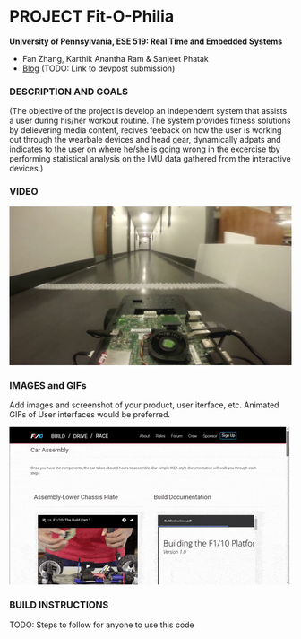PROJECT Fit-O-Philia
============

**University of Pennsylvania, ESE 519: Real Time and Embedded Systems**

* Fan Zhang, Karthik Anantha Ram & Sanjeet Phatak
* [Blog](https://devpost.com/software/cloud-based-dumbbell-activity-tracker) (TODO: Link to devpost submission)

### DESCRIPTION AND GOALS
(The objective of the project is develop an  independent system that assists a user during his/her workout routine. The system provides fitness solutions by delievering media content, recives feeback on how the user is working out through the wearbale devices and head gear, dynamically adpats and indicates to the user on where he/she is going wrong in the excercise tby performing statistical analysis on the IMU data gathered from the interactive devices.)

### VIDEO
[![](images/Thumb.jpg)](https://www.youtube.com/watch?v=ztR8gBI4WXw&feature=youtu.be)

### IMAGES and GIFs
Add images and screenshot of your product, user iterface, etc. Animated GIFs of User interfaces would be preferred.

![](images/animated.gif)

### BUILD INSTRUCTIONS
TODO: Steps to follow for anyone to use this code
